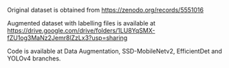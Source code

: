Original dataset is obtained from https://zenodo.org/records/5551016 

Augmented dataset with labelling files is available at https://drive.google.com/drive/folders/1LU8YqSMX-fZU1og3MaNz2Jemr8lZzLx3?usp=sharing

Code is available at Data Augmentation, SSD-MobileNetv2, EfficientDet and YOLOv4 branches.
